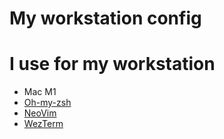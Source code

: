 # My workstation config  
# I use for my workstation

* Mac M1
* [Oh-my-zsh](https://github.com/ohmyzsh/ohmyzsh)
* [NeoVim](https://github.com/neovim/neovim)
* [WezTerm](https://github.com/wez/wezterm)
